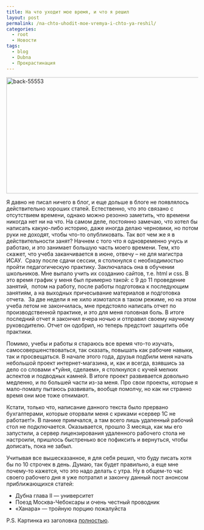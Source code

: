 ```yaml
---
title: На что уходит мое время, и что я решил
layout: post
permalink: /na-chto-uhodit-moe-vremya-i-chto-ya-reshil/
categories:
  - root
  - Новости
tags:
  - blog
  - Dubna
  - Прокрастинация
---
```

<a href="http://res.cloudinary.com/doam-ru/image/upload/v1409069968/back-55553_zlpgnh.jpg" rel="lightbox[818]" title="back-55553"><img class="aligncenter wp-image-819" src="http://res.cloudinary.com/doam-ru/image/upload/v1409069968/back-55553_zlpgnh.jpg" alt="back-55553" width="999" height="305" /></a>

Я давно не писал ничего в блог, и еще дольше в блоге не появлялось действительно хороших статей. Естественно, что это связано с отсутствием времени, однако можно резонно заметить, что времени никогда нет ни на что. На самом деле, постоянно замечаю, что хотел бы написать какую-либо историю, даже иногда делаю черновики, но потом руки не доходят, чтобы что-то опубликовать. Так вот чем же я в действительности занят? Начнем с того что я одновременно учусь и работаю, и это занимает большую часть моего времени. Тем, кто скажет, что учеба заканчивается в июне, отвечу – не для магистра ИСАУ. <!--more--> Сразу после сдачи сессии, я столкнулся с необходимостью пройти педагогическую практику. Заключалась она в обучении школьников. Мне выпало учить их созданию сайтов, т.е. html и css. В это время график у меня был примерно такой: с 9 до 11 проведение занятий,  потом на работу, после работы подготовка к последующим занятиям, а на выходных причесывание материалов и подготовка отчета.  За две недели я не хило измотался в таком режиме, но на этом учеба летом не закончилась, мне предстояло написать отчет по производственной практике, и это для меня головная боль. В итоге последний отчет я закончил вчера ночью и отправил своему научному руководителю. Отчет он одобрил, но теперь предстоит защитить обе практики.

Помимо, учебы и работы я стараюсь все время что-то изучать, самосовершенствоваться, так сказать, повышать как рабочие навыки, так и просвещаться. В начале этого года, друзья подбили меня начать небольшой проект интернет-магазина, и, как и всегда, взявшись за дело со словами «*уйня, сделаем», я столкнулся с кучей мелких аспектов и подводных камней. В итоге проект развивается довольно медленно, и по большей части из-за меня. Про свои проекты, которые я мало-помалу пытаюсь развивать, вообще помолчу, но как ни странно время они мое тоже отнимают.

Кстати, только что, написание данного текста было прервано бухгалтерами, которые оторвали меня с криками «сервер 1С не работает!». В панике примчался, а там всего лишь удаленный рабочий стол не подключается. Оказывается, прошло 3 месяца, как мы его запустили, а сервер лицензирования удаленного рабочего стола не настроили, пришлось быстренько все пофиксить и вернуться, чтобы дописать, пока не забыл.

Учитывая все вышесказанное, я для себя решил, что буду писать хотя бы по 10 строчек в день. Думаю, так будет правильно, а еще мне почему-то кажется, что это надо делать с утра. Ну в общем-то час своего рабочего дня я уже потратил и закончу данный пост анонсом приближающихся статей:

  * Дубна глава II &#8212; университет
  * Поезд Москва-Чебоксары и очень честный проводник
  * &#171;Ханара&#187; &#8212; тройную порцию пожалуйста

P.S. Картинка из заголовка <a href="http://doam.ru/wp-content/uploads/2014/07/back-3.jpg" target="_blank" rel="lightbox[818]">полностью</a>.

&nbsp;
